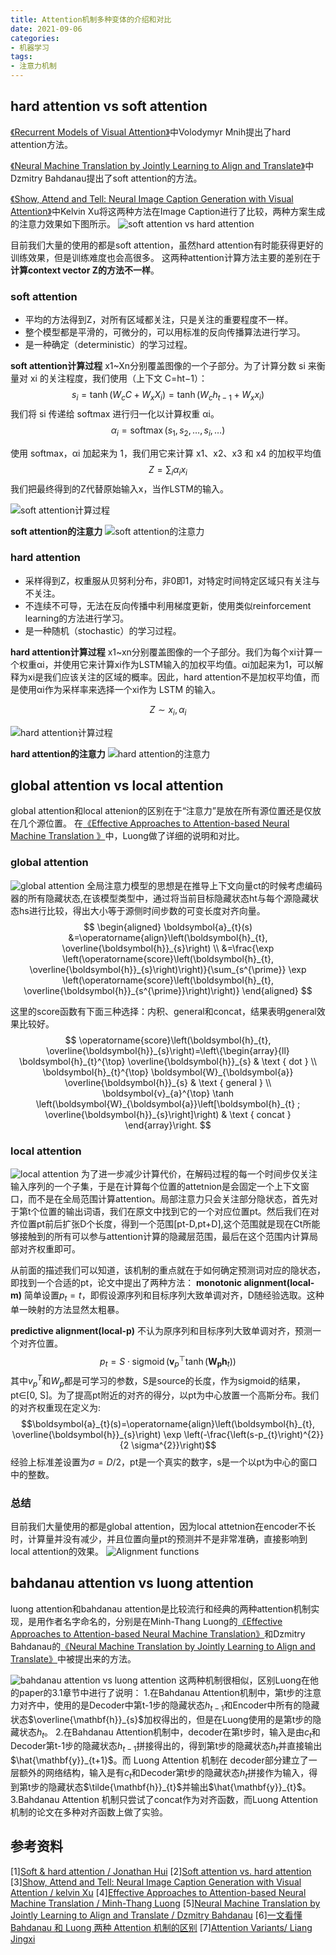 ```yaml
---
title: Attention机制多种变体的介绍和对比
date: 2021-09-06
categories:
- 机器学习
tags:
- 注意力机制
---
```


## hard attention vs soft attention

[《Recurrent Models of Visual Attention》](https://arxiv.org/pdf/1406.6247v1.pdf)中Volodymyr Mnih提出了hard attention方法。

[《Neural Machine Translation by Jointly Learning to Align and Translate》](https://arxiv.org/pdf/1409.0473.pdf)中Dzmitry Bahdanau提出了soft attention的方法。

[《Show, Attend and Tell: Neural Image Caption Generation with Visual Attention》](https://arxiv.org/pdf/1502.03044.pdf)中Kelvin Xu将这两种方法在Image Caption进行了比较，两种方案生成的注意力效果如下图所示。
![soft attention vs hard attention](https://imzhanghao.oss-cn-qingdao.aliyuncs.com/img/202109060829391.png)

目前我们大量的使用的都是soft attention，虽然hard attention有时能获得更好的训练效果，但是训练难度也会高很多。
这两种attention计算方法主要的差别在于**计算context vector Z的方法不一样**。

### soft attention
* 平均的方法得到Z，对所有区域都关注，只是关注的重要程度不一样。
* 整个模型都是平滑的，可微分的，可以用标准的反向传播算法进行学习。
* 是一种确定（deterministic）的学习过程。

**soft attention计算过程**
x1~Xn分别覆盖图像的一个子部分。为了计算分数 si 来衡量对 xi 的关注程度，我们使用（上下文 C=ht−1）：
$$s_{i}=\tanh \left(W_{c} C+W_{x} X_{i}\right)=\tanh \left(W_{c} h_{t-1}+W_{x} x_{i}\right)$$
我们将 si 传递给 softmax 进行归一化以计算权重 αi。
$$\alpha_{i}=\operatorname{softmax}\left(s_{1}, s_{2}, \ldots, s_{i}, \ldots\right)$$

使用 softmax，αi 加起来为 1，我们用它来计算 x1、x2、x3 和 x4 的加权平均值
$$Z=\sum_{i} \alpha_{i} x_{i}$$
我们把最终得到的Z代替原始输入x，当作LSTM的输入。

![soft attention计算过程](https://imzhanghao.oss-cn-qingdao.aliyuncs.com/img/202109060853898.png)

**soft attention的注意力**
![soft attention的注意力](https://imzhanghao.oss-cn-qingdao.aliyuncs.com/img/202109060831176.png)

### hard attention
* 采样得到Z，权重服从贝努利分布，非0即1，对特定时间特定区域只有关注与不关注。
* 不连续不可导，无法在反向传播中利用梯度更新，使用类似reinforcement learning的方法进行学习。
* 是一种随机（stochastic）的学习过程。

**hard attention计算过程**
x1~xn分别覆盖图像的一个子部分。我们为每个xi计算一个权重αi，并使用它来计算xi作为LSTM输入的加权平均值。αi加起来为1，可以解释为xi是我们应该关注的区域的概率。因此，hard attention不是加权平均值，而是使用αi作为采样率来选择一个xi作为 LSTM 的输入。

$$Z \sim x_{i}, \alpha_{i}$$

![hard attention计算过程](https://imzhanghao.oss-cn-qingdao.aliyuncs.com/img/202109060854596.png)

**hard attention的注意力**
![hard attention的注意力](https://imzhanghao.oss-cn-qingdao.aliyuncs.com/img/202109060831750.png)

## global attention vs local attention
global attention和local attenion的区别在于“注意力”是放在所有源位置还是仅放在几个源位置。
在[《Effective Approaches to Attention-based Neural Machine Translation 》](https://arxiv.org/pdf/1508.04025.pdf)中，Luong做了详细的说明和对比。


### global attention
![global attention](https://imzhanghao.oss-cn-qingdao.aliyuncs.com/img/202109070602175.png)
全局注意力模型的思想是在推导上下文向量ct的时候考虑编码器的所有隐藏状态,在该模型类型中，通过将当前目标隐藏状态ht与每个源隐藏状态hs进行比较，得出大小等于源侧时间步数的可变长度对齐向量。
$$
\begin{aligned}
\boldsymbol{a}_{t}(s) &=\operatorname{align}\left(\boldsymbol{h}_{t}, \overline{\boldsymbol{h}}_{s}\right) \\
&=\frac{\exp \left(\operatorname{score}\left(\boldsymbol{h}_{t}, \overline{\boldsymbol{h}}_{s}\right)\right)}{\sum_{s^{\prime}} \exp \left(\operatorname{score}\left(\boldsymbol{h}_{t}, \overline{\boldsymbol{h}}_{s^{\prime}}\right)\right)}
\end{aligned}
$$

这里的score函数有下面三种选择：内积、general和concat，结果表明general效果比较好。
$$
\operatorname{score}\left(\boldsymbol{h}_{t}, \overline{\boldsymbol{h}}_{s}\right)=\left\{\begin{array}{ll}
\boldsymbol{h}_{t}^{\top} \overline{\boldsymbol{h}}_{s} & \text { dot } \\
\boldsymbol{h}_{t}^{\top} \boldsymbol{W}_{\boldsymbol{a}} \overline{\boldsymbol{h}}_{s} & \text { general } \\
\boldsymbol{v}_{a}^{\top} \tanh \left(\boldsymbol{W}_{\boldsymbol{a}}\left[\boldsymbol{h}_{t} ; \overline{\boldsymbol{h}}_{s}\right]\right) & \text { concat }
\end{array}\right.
$$

### local attention
![local attention](https://imzhanghao.oss-cn-qingdao.aliyuncs.com/img/202109070603083.png)
为了进一步减少计算代价，在解码过程的每一个时间步仅关注输入序列的一个子集，于是在计算每个位置的attetnion是会固定一个上下文窗口，而不是在全局范围计算attention。局部注意力只会关注部分隐状态，首先对于第t个位置的输出词语，我们在原文中找到它的一个对应位置pt。然后我们在对齐位置pt前后扩张D个长度，得到一个范围[pt-D,pt+D],这个范围就是现在Ct所能够接触到的所有可以参与attention计算的隐藏层范围，最后在这个范围内计算局部对齐权重即可。

从前面的描述我们可以知道，该机制的重点就在于如何确定预测词对应的隐状态，即找到一个合适的pt，论文中提出了两种方法：
**monotonic alignment(local-m)**
简单设置$p_{t}=t$，即假设源序列和目标序列大致单调对齐，D随经验选取。这种单一映射的方法显然太粗暴。

**predictive alignment(local-p)**
不认为原序列和目标序列大致单调对齐，预测一个对齐位置。
$$p_{t}=S \cdot \operatorname{sigmoid}\left(\boldsymbol{v}_{p}^{\top} \tanh \left(\boldsymbol{W}_{\boldsymbol{p}} \boldsymbol{h}_{t}\right)\right)$$
其中$v_{p}^{T}$和$W_{p}$都是可学习的参数，S是source的长度，作为sigmoid的结果，pt∈[0, S]。为了提高pt附近的对齐的得分，以pt为中心放置一个高斯分布。我们的对齐权重现在定义为:
$$\boldsymbol{a}_{t}(s)=\operatorname{align}\left(\boldsymbol{h}_{t}, \overline{\boldsymbol{h}}_{s}\right) \exp \left(-\frac{\left(s-p_{t}\right)^{2}}{2 \sigma^{2}}\right)$$
经验上标准差设置为$\sigma=D / 2$，pt是一个真实的数字，s是一个以pt为中心的窗口中的整数。

### 总结
目前我们大量使用的都是global attention，因为local attetnion在encoder不长时，计算量并没有减少，并且位置向量pt的预测并不是非常准确，直接影响到local attention的效果。
![Alignment functions](https://imzhanghao.oss-cn-qingdao.aliyuncs.com/img/202109070950753.png)

## bahdanau attention vs luong attention
luong attention和bahdanau attention是比较流行和经典的两种attention机制实现，是用作者名字命名的，分别是在Minh-Thang Luong的[《Effective Approaches to Attention-based Neural Machine Translation》](https://arxiv.org/pdf/1508.04025.pdf)和Dzmitry Bahdanau的[《Neural Machine Translation by Jointly Learning to Align and Translate》](https://arxiv.org/pdf/1409.0473.pdf)中被提出来的方法。

![bahdanau attention vs luong attention](https://imzhanghao.oss-cn-qingdao.aliyuncs.com/img/202109070948179.png)
这两种机制很相似，区别Luong在他的paper的3.1章节中进行了说明：
1.在Bahdanau Attention机制中，第t步的注意力对齐中，使用的是Decoder中第t-1步的隐藏状态$h_{t-1}$和Encoder中所有的隐藏状态$\overline{\mathbf{h}}_{s}$加权得出的，但是在Luong使用的是第t步的隐藏状态$h_{t}$。
2.在Bahdanau Attention机制中，decoder在第t步时，输入是由$c_t$和Decoder第t-1步的隐藏状态$h_{t-1}$拼接得出的，得到第t步的隐藏状态$h_{t}$并直接输出$\hat{\mathbf{y}}_{t+1}$。而 Luong Attention 机制在 decoder部分建立了一层额外的网络结构，输入是有$c_t$和Decoder第t步的隐藏状态$h_{t}$拼接作为输入，得到第t步的隐藏状态$\tilde{\mathbf{h}}_{t}$并输出$\hat{\mathbf{y}}_{t}$。
3.Bahdanau Attention 机制只尝试了concat作为对齐函数，而Luong Attention 机制的论文在多种对齐函数上做了实验。

## 参考资料
[1][Soft & hard attention / Jonathan Hui](https://jhui.github.io/2017/03/15/Soft-and-hard-attention/)
[2][Soft attention vs. hard attention](https://stackoverflow.com/questions/35549588/soft-attention-vs-hard-attention)
[3][Show, Attend and Tell: Neural Image Caption Generation with Visual Attention / kelvin Xu](https://arxiv.org/pdf/1502.03044.pdf)
[4][Effective Approaches to Attention-based Neural Machine Translation / Minh-Thang Luong](https://arxiv.org/pdf/1508.04025.pdf)
[5][Neural Machine Translation by Jointly Learning to Align and Translate / Dzmitry Bahdanau](https://arxiv.org/pdf/1409.0473.pdf)
[6][一文看懂 Bahdanau 和 Luong 两种 Attention 机制的区别](https://zhuanlan.zhihu.com/p/129316415)
[7][Attention Variants/ Liang Jingxi](http://cnyah.com/2017/08/01/attention-variants/)
